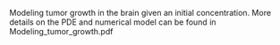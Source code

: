 Modeling tumor growth in the brain given an initial concentration.
More details on the PDE and numerical model can be found in Modeling_tumor_growth.pdf